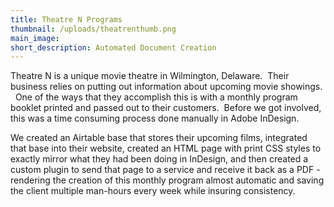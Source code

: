 ```yaml
---
title: Theatre N Programs
thumbnail: /uploads/theatrenthumb.png
main_image:
short_description: Automated Document Creation
---
```



Theatre N is a unique movie theatre in Wilmington, Delaware.  Their business relies on putting out information about upcoming movie showings.   One of the ways that they accomplish this is with a monthly program booklet printed and passed out to their customers.  Before we got involved, this was a time consuming process done manually in Adobe InDesign.

We created an Airtable base that stores their upcoming films, integrated that base into their website, created an HTML page with print CSS styles to exactly mirror what they had been doing in InDesign, and then created a custom plugin to send that page to a service and receive it back as a PDF - rendering the creation of this monthly program almost automatic and saving the client multiple man-hours every week while insuring consistency.